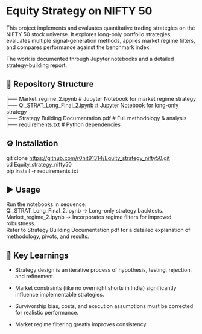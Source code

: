 # Equity Strategy on NIFTY 50

This project implements and evaluates quantitative trading strategies on the NIFTY 50 stock universe. It explores long-only portfolio strategies, evaluates multiple signal-generation methods, applies market regime filters, and compares performance against the benchmark index.

The work is documented through Jupyter notebooks and a detailed strategy-building report.

## 📂 Repository Structure

├── Market_regime_2.ipynb           # Jupyter Notebook for market regime strategy <br>
├── QI_STRAT_Long_Final_2.ipynb     # Jupyter Notebook for long-only strategy <br>
├── Strategy Building Documentation.pdf  # Full methodology & analysis <br>
├── requirements.txt                # Python dependencies <br>

## ⚙️ Installation

git clone https://github.com/r0hit91314/Equity_strategy_nifty50.git <br>
cd Equity_strategy_nifty50 <br>
pip install -r requirements.txt <br>

## ▶️ Usage

Run the notebooks in sequence: <br>
QI_STRAT_Long_Final_2.ipynb → Long-only strategy backtests. <br>
Market_regime_2.ipynb → Incorporates regime filters for improved robustness. <br>
Refer to Strategy Building Documentation.pdf for a detailed explanation of methodology, pivots, and results. <br>

## 📌 Key Learnings

- Strategy design is an iterative process of hypothesis, testing, rejection, and refinement.

- Market constraints (like no overnight shorts in India) significantly influence implementable strategies.

- Survivorship bias, costs, and execution assumptions must be corrected for realistic performance.

- Market regime filtering greatly improves consistency.


